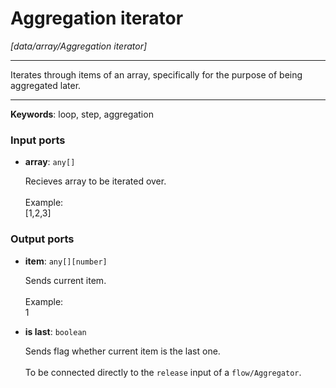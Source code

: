 # Aggregation iterator

_[data/array/Aggregation iterator]_

---

Iterates through items of an array, specifically for the purpose of being aggregated later.<br>

---

__Keywords__: loop, step, aggregation

### Input ports

* __array__: ` any[] `


    Recieves array to be iterated over.<br>
    <br>
    Example:<br>
    [1,2,3]<br>

### Output ports

* __item__: ` any[][number] `


    Sends current item.<br>
    <br>
    Example:<br>
    1<br>


* __is last__: ` boolean `


    Sends flag whether current item is the last one.<br>
    <br>
    To be connected directly to the `release` input of a `flow/Aggregator`.<br>

